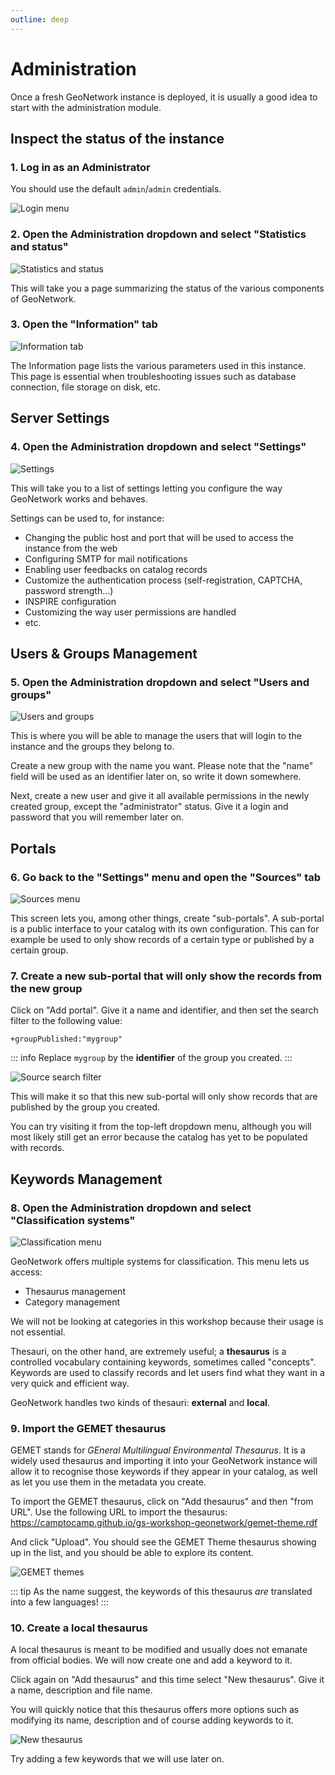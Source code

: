 ```yaml
---
outline: deep
---
```


# Administration

Once a fresh GeoNetwork instance is deployed, it is usually a good idea to start with the administration module.

## Inspect the status of the instance

### 1. Log in as an Administrator

You should use the default `admin`/`admin` credentials.

![Login menu](assets/login.png)

### 2. Open the Administration dropdown and select "Statistics and status"

![Statistics and status](assets/statistics-menu.png)

This will take you a page summarizing the status of the various components of GeoNetwork.

### 3. Open the "Information" tab

![Information tab](assets/information-menu.png)

The Information page lists the various parameters used in this instance. This page is essential when troubleshooting issues such as database connection, file storage on disk, etc.

## Server Settings

### 4. Open the Administration dropdown and select "Settings"

![Settings](assets/server-settings.png)

This will take you to a list of settings letting you configure the way GeoNetwork works and behaves.

Settings can be used to, for instance:
* Changing the public host and port that will be used to access the instance from the web
* Configuring SMTP for mail notifications
* Enabling user feedbacks on catalog records
* Customize the authentication process (self-registration, CAPTCHA, password strength...)
* INSPIRE configuration
* Customizing the way user permissions are handled
* etc.

## Users & Groups Management

### 5. Open the Administration dropdown and select "Users and groups"

![Users and groups](assets/users-menu.png)

This is where you will be able to manage the users that will login to the instance and the groups they belong to.

Create a new group with the name you want. Please note that the "name" field will be used as an identifier later on, so write it down somewhere.

Next, create a new user and give it all available permissions in the newly created group, except the "administrator" status. Give it a login and password that you will remember later on.

## Portals

### 6. Go back to the "Settings" menu and open the "Sources" tab

![Sources menu](assets/sources-menu.png)

This screen lets you, among other things, create "sub-portals". A sub-portal is a public interface to your catalog with its own configuration. This can for example be used to only show records of a certain type or published by a certain group.

### 7. Create a new sub-portal that will only show the records from the new group

Click on "Add portal". Give it a name and identifier, and then set the search filter to the following value:

```
+groupPublished:"mygroup"
```

::: info
Replace `mygroup` by the **identifier** of the group you created.
:::

![Source search filter](assets/source-search-filter.png)

This will make it so that this new sub-portal will only show records that are published by the group you created.

You can try visiting it from the top-left dropdown menu, although you will most likely still get an error because the catalog has yet to be populated with records.

## Keywords Management

### 8. Open the Administration dropdown and select "Classification systems"

![Classification menu](assets/classification.png)

GeoNetwork offers multiple systems for classification. This menu lets us access:
* Thesaurus management
* Category management

We will not be looking at categories in this workshop because their usage is not essential.

Thesauri, on the other hand, are extremely useful; a **thesaurus** is a controlled vocabulary containing keywords, sometimes called "concepts". Keywords are used to classify records and let users find what they want in a very quick and efficient way.

GeoNetwork handles two kinds of thesauri: **external** and **local**.

### 9. Import the GEMET thesaurus

GEMET stands for _GEneral Multilingual Environmental Thesaurus_. It is a widely used thesaurus and importing it into your GeoNetwork instance will allow it to recognise those keywords if they appear in your catalog, as well as let you use them in the metadata you create.

To import the GEMET thesaurus, click on "Add thesaurus" and then "from URL". Use the following URL to import the thesaurus: https://camptocamp.github.io/gs-workshop-geonetwork/gemet-theme.rdf

And click "Upload". You should see the GEMET Theme thesaurus showing up in the list, and you should be able to explore its content.

![GEMET themes](assets/gemet-themes.png)

::: tip
As the name suggest, the keywords of this thesaurus _are_ translated into a few languages!
:::

### 10. Create a local thesaurus

A local thesaurus is meant to be modified and usually does not emanate from official bodies. We will now create one and add a keyword to it.

Click again on "Add thesaurus" and this time select "New thesaurus". Give it a name, description and file name.

You will quickly notice that this thesaurus offers more options such as modifying its name, description and of course adding keywords to it.

![New thesaurus](assets/new-thesaurus.png)

Try adding a few keywords that we will use later on.
